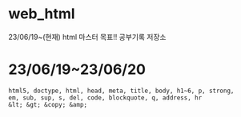 # web_html
23/06/19~(현재) html 마스터 목표!! 공부기록 저장소

# 23/06/19~23/06/20

```
html5, doctype, html, head, meta, title, body, h1~6, p, strong,
em, sub, sup, s, del, code, blockquote, q, address, hr
&lt; &gt; &copy; &amp;
``` 
